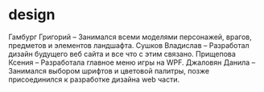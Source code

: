 # design




Гамбург Григорий – Занимался всеми моделями персонажей, врагов, предметов и элементов ландшафта.
Сушков Владислав – Разработал дизайн будущего веб сайта и все что с этим связано.
Прищепова Ксения – Разработала главное меню игры на WPF.
Джаловян Данила – Занимался выбором шрифтов и цветовой палитры, позже присоединился к разработке дизайна web части.
